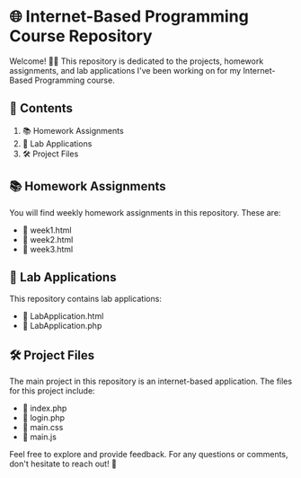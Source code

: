 # 🌐 Internet-Based Programming Course Repository

Welcome! 🙋‍♂️ This repository is dedicated to the projects, homework assignments, and lab applications I've been working on for my Internet-Based Programming course.

## 📂 Contents

1. 📚 Homework Assignments
2. 🧪 Lab Applications 
3. 🛠️ Project Files

## 📚 Homework Assignments

You will find weekly homework assignments in this repository. These are:

- 📄 week1.html
- 📄 week2.html
- 📄 week3.html

## 🧪 Lab Applications

This repository contains lab applications:

- 📄 LabApplication.html
- 📄 LabApplication.php

## 🛠️ Project Files

The main project in this repository is an internet-based application. The files for this project include:

- 📄 index.php
- 📄 login.php
- 📄 main.css
- 📄 main.js

Feel free to explore and provide feedback. For any questions or comments, don't hesitate to reach out! 👋

